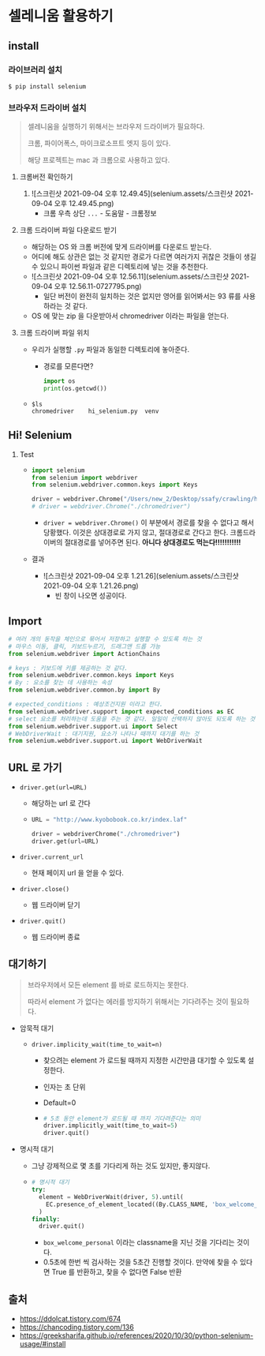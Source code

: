 # 셀레니움 활용하기



## install



### 라이브러리 설치

```shell
$ pip install selenium
```



### 브라우저 드라이버 설치

> 셀레니움을 실행하기 위해서는 브라우저 드라이버가 필요하다.
>
> 크롬, 파이어폭스, 마이크로소프트 엣지 등이 있다.
>
> 해당 프로젝트는 mac 과 크롬으로 사용하고 있다.



1. 크롬버전 확인하기

   1. ![스크린샷 2021-09-04 오후 12.49.45](selenium.assets/스크린샷 2021-09-04 오후 12.49.45.png)
      - 크롬 우측 상단 `...` - 도움말 - 크롬정보

2. 크롬 드라이버 파일 다운로드 받기

   - 해당하는 OS 와 크롬 버전에 맞게 드라이버를 다운로드 받는다.
   - 어디에 해도 상관은 없는 것 같지만 경로가 다르면 여러가지 귀찮은 것들이 생길 수 있으니
     파이썬 파일과 같은 디렉토리에 넣는 것을 추천한다.
   - ![스크린샷 2021-09-04 오후 12.56.11](selenium.assets/스크린샷 2021-09-04 오후 12.56.11-0727795.png)
     - 일단 버전이 완전히 일치하는 것은 없지만 영어를 읽어봐서는 93 류를 사용하라는 것 같다.
   - OS 에 맞는 zip 을 다운받아서 chromedriver 이라는 파일을 얻는다.

3. 크롬 드라이버 파일 위치

   - 우리가 실행할 `.py` 파일과 동일한 디렉토리에 놓아준다.

     - 경로를 모른다면?

       ```python
       import os
       print(os.getcwd())
       ```

   - ```shell
     $ls
     chromedriver    hi_selenium.py  venv
     ```



## Hi! Selenium



1. Test

   - ```python
     import selenium
     from selenium import webdriver
     from selenium.webdriver.common.keys import Keys
     
     driver = webdriver.Chrome("/Users/new_2/Desktop/ssafy/crawling/hicrawl/src/chromedriver")
     # driver = webdriver.Chrome("./chromedriver")
     ```

     - `driver = webdriver.Chrome()` 이 부분에서 경로를 찾을 수 없다고 해서 당황했다.
       이것은 상대경로로 가지 않고, 절대경로로 간다고 한다.
       크롬드라이버의 절대경로를 넣어주면 된다.
       **아니다 상대경로도 먹는다!!!!!!!!!!!**

   - 결과

     - ![스크린샷 2021-09-04 오후 1.21.26](selenium.assets/스크린샷 2021-09-04 오후 1.21.26.png)
       - 빈 창이 나오면 성공이다.






## Import

```python
# 여러 개의 동작을 체인으로 묶어서 저장하고 실행할 수 있도록 하는 것
# 마우스 이동, 클릭, 키보드누르기, 드래그앤 드롭 가능
from selenium.webdriver import ActionChains

# keys : 키보드에 키를 제공하는 것 같다.
from selenium.webdriver.common.keys import Keys
# By : 요소를 찾는 데 사용하는 속성
from selenium.webdriver.common.by import By

# expected_conditions : 예상조건지원 이라고 한다.
from selenium.webdriver.support import expected_conditions as EC
# select 요소를 처리하는데 도움을 주는 것 같다. 일일이 선택하지 않아도 되도록 하는 것 같음
from selenium.webdriver.support.ui import Select
# WebDriverWait : 대기지원, 요소가 나타나 때까지 대기를 하는 것
from selenium.webdriver.support.ui import WebDriverWait
```



## URL 로 가기



- `driver.get(url=URL)`

  - 해당하는 url 로 간다

  - ```python
    URL = "http://www.kyobobook.co.kr/index.laf"
    
    driver = webdriverChrome("./chromedriver")
    driver.get(url=URL)
    ```

- `driver.current_url`

  - 현재 페이지 url 을 얻을 수 있다.

- `driver.close()`

  - 웹 드라이버 닫기

- `driver.quit()`

  - 웹 드라이버 종료



## 대기하기

> 브라우저에서 모든 element 를 바로 로드하지는 못한다.
>
> 따라서 element 가 없다는 에러를 방지하기 위해서는 기다려주는 것이 필요하다.



- 암묵적 대기

  - `driver.implicity_wait(time_to_wait=n)`

    - 찾으려는 element 가 로드될 때까지 지정한 시간만큼 대기할 수 있도록 설정한다.

    - 인자는 초 단위

    - Default=0

    - ```python
      # 5초 동안 element가 로드될 때 까지 기다려준다는 의미
      driver.implicitly_wait(time_to_wait=5)
      driver.quit()
      ```

- 명시적 대기

  - 그냥 강제적으로 몇 초를 기다리게 하는 것도 있지만, 좋지않다.

  - ```python
    # 명시적 대기
    try:
      element = WebDriverWait(driver, 5).until(
        EC.presence_of_element_located((By.CLASS_NAME, 'box_welcome_personal'))
      )
    finally:
      driver.quit()
    ```

    - `box_welcome_personal` 이라는 classname을 지닌 것을 기다리는 것이다.
    - 0.5초에 한번 씩 검사하는 것을 5초간 진행할 것이다. 만약에 찾을 수 있다면 True 를 반환하고, 찾을 수 없다면 False 반환



















## 출처

- https://ddolcat.tistory.com/674
- https://chancoding.tistory.com/136
- https://greeksharifa.github.io/references/2020/10/30/python-selenium-usage/#install

